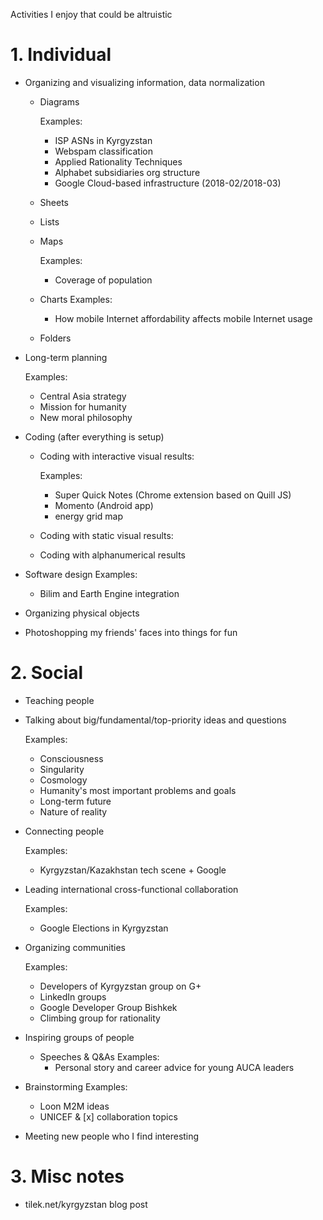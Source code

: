 Activities I enjoy that could be altruistic

# 1. Individual

- Organizing and visualizing information, data normalization
  - Diagrams
  
    Examples:
    - ISP ASNs in Kyrgyzstan
    - Webspam classification
    - Applied Rationality Techniques
    - Alphabet subsidiaries org structure
    - Google Cloud-based infrastructure (2018-02/2018-03)
  - Sheets
  - Lists
  - Maps
  
    Examples:
    - Coverage of population
  - Charts
    Examples:
    - How mobile Internet affordability affects mobile Internet usage
  - Folders
  
- Long-term planning

  Examples:
  - Central Asia strategy
  - Mission for humanity
  - New moral philosophy
  
- Coding (after everything is setup)
  - Coding with interactive visual results:
  
    Examples: 
    - Super Quick Notes (Chrome extension based on Quill JS)
    - Momento (Android app)
    - energy grid map
  - Coding with static visual results:
  - Coding with alphanumerical results
  
- Software design
  Examples:
  - Bilim and Earth Engine integration
  
- Organizing physical objects
- Photoshopping my friends' faces into things for fun

# 2. Social

- Teaching people

- Talking about big/fundamental/top-priority ideas and questions

  Examples:
  - Consciousness
  - Singularity
  - Cosmology
  - Humanity's most important problems and goals
  - Long-term future
  - Nature of reality

- Connecting people

  Examples:
  - Kyrgyzstan/Kazakhstan tech scene + Google

- Leading international cross-functional collaboration

  Examples:
  - Google Elections in Kyrgyzstan

- Organizing communities

  Examples:
  - Developers of Kyrgyzstan group on G+
  - LinkedIn groups
  - Google Developer Group Bishkek
  - Climbing group for rationality

- Inspiring groups of people
  - Speeches & Q&As
    Examples:
    - Personal story and career advice for young AUCA leaders

- Brainstorming
  Examples:
  - Loon M2M ideas
  - UNICEF & [x] collaboration topics
- Meeting new people who I find interesting

# 3. Misc notes

- tilek.net/kyrgyzstan blog post
